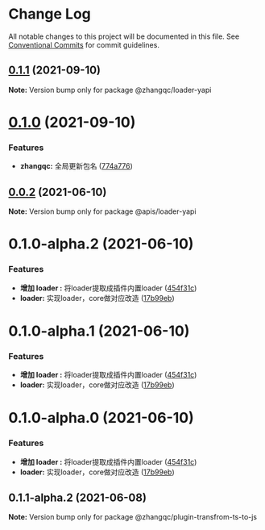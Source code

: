 # Change Log

All notable changes to this project will be documented in this file.
See [Conventional Commits](https://conventionalcommits.org) for commit guidelines.

## [0.1.1](https://github.com/kkaaddff/moon-private/compare/@zhangqc/loader-yapi@0.1.0...@zhangqc/loader-yapi@0.1.1) (2021-09-10)

**Note:** Version bump only for package @zhangqc/loader-yapi





# [0.1.0](https://github.com/kkaaddff/moon-private/compare/@zhangqc/loader-yapi@0.1.0-alpha.1...@zhangqc/loader-yapi@0.1.0) (2021-09-10)


### Features

* **zhangqc:** 全局更新包名 ([774a776](https://github.com/kkaaddff/moon-private/commit/774a7768545ace36515d355b47bce97b5205bc65))





## [0.0.2](https://github.com/kkaaddff/moon-private/compare/@apis/loader-yapi@0.1.0-alpha.2...@apis/loader-yapi@0.0.2) (2021-06-10)

**Note:** Version bump only for package @apis/loader-yapi





# 0.1.0-alpha.2 (2021-06-10)


### Features

* **增加 loader :** 将loader提取成插件内置loader ([454f31c](https://github.com/kkaaddff/moon-private/commit/454f31c5141ea11a96ee935cf746118bfb19db98))
* **loader:** 实现loader，core做对应改造 ([17b99eb](https://github.com/kkaaddff/moon-private/commit/17b99eb217d4a2066c958d6a5a3b50bc6d9d09ab))





# 0.1.0-alpha.1 (2021-06-10)


### Features

* **增加 loader :** 将loader提取成插件内置loader ([454f31c](https://github.com/kkaaddff/moon-private/commit/454f31c5141ea11a96ee935cf746118bfb19db98))
* **loader:** 实现loader，core做对应改造 ([17b99eb](https://github.com/kkaaddff/moon-private/commit/17b99eb217d4a2066c958d6a5a3b50bc6d9d09ab))





# 0.1.0-alpha.0 (2021-06-10)


### Features

* **增加 loader :** 将loader提取成插件内置loader ([454f31c](https://github.com/kkaaddff/moon-private/commit/454f31c5141ea11a96ee935cf746118bfb19db98))
* **loader:** 实现loader，core做对应改造 ([17b99eb](https://github.com/kkaaddff/moon-private/commit/17b99eb217d4a2066c958d6a5a3b50bc6d9d09ab))





## 0.1.1-alpha.2 (2021-06-08)

**Note:** Version bump only for package @zhangqc/plugin-transfrom-ts-to-js
